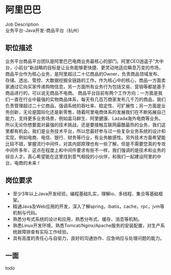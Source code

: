 

# 阿里巴巴
Job Description  
业务平台-Java开发-商品平台（杭州）  
## 职位描述
业务平台商品平台团队是阿里巴巴电商业务最核心的部门。阿里CEO逍遥子“大中台，小前台”新战略的目标是让业务能够更快捷、更灵动地适应瞬息万变的市场，商品平台作为核心业务，是阿里超过二十亿商品的Owner，负责商品领域发布、存储、透出、管控、大数据挖掘全链路的工作。作为核心中的核心，商品一方面卖家通过它向买家传递购物信息，另一方面所有业务行为包括交易、营销等都是基于商品进行的，可以说无商品不电商。 商品平台目前有两个工作方向：一方面是我们一直在行业中最强的实物商品体系，每天有几百万商家发布几千万的商品，我们负责管理超过二十亿商品，强调系统的吞吐率、稳定性、可扩展性；另一方面是业务创新，无论是国际化还是新零售，随着阿里电商体系的发展我们在不断拓展自己能力，支持更多业务场景，例如盒马鲜生、阿里健康、Lazada海外电商等业务。所以无论你想要面对最强的技术挑战，还是要接触互联网最酷最热的业务，我们这里都有机会。我们是业务技术平台，所以您最好参与过一些复杂业务系统的设计和实现，例如电商、电信、银行、财务等行业，有业务敏感性。另外技术方面希望能比较不错，掌握流行中间件，对其内部原理也有一些了解，但是不需要您真的专攻中间件多年，这点在程度上和中间件要求有些不一样，我们强调的是技术和业务的综合人才。真心希望能在这里找到意气相投的小伙伴，和我们一起建设阿里的中台，电商的未来！  

## 岗位要求
* 至少3年以上Java开发经验，编程基础扎实，理解io、多线程、集合等基础框架。
* 精通Java及Web应用的开发，深入了解spring，ibatis，cache，rpc，jvm等机制与代码。
* 熟悉分布式系统的设计和应用，熟悉分布式、缓存、消息等机制。
* 熟悉Linux开发环境，熟悉Tomcat/Nginx/Apache服务的安装配置，对生产系统故障排查有实际工作经验。
* 具有高度的责任心与自驱力，良好的沟通协作、应急响应与处理问题的能力。

## 一面
todo  
